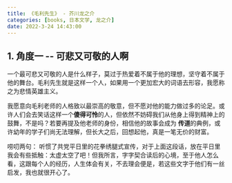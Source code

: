 ```yaml
---
title: 《毛利先生》 - 芥川龙之介 
categories: [books, 日本文学, 龙之介]
date: 2022-3-24 14:43:00
---
```


## 1. 角度一 -- 可悲又可敬的人啊

一个最可悲又可敬的人是什么样子，莫过于热爱着不属于他的理想，坚守着不属于他的舞台。毛利先生就是这样一个人，如果用一个更加宏大的词语去形容，我愿称之为悲情英雄主义。

我愿意向毛利老师的人格致以最崇高的敬意，但不愿对他的能力做过多的论足。或许人们会去笑话这样一个**傻得可怜**的人，但依然不妨碍我们从他身上得到精神上的鼓舞，不是吗？若要再提及他老师的身份，相信他的故事会成为
**传道**的典例，或许幼年的学子们尚无法理解，但长大之后，回想起他，真是一笔无价的财富。

唠叨两句：
    听惯了共党平日里的花拳绣腿式宣传，对于上面这段话，放在平日里我会有些抵触：太虚太空了吧！但我所言，字字契合读后的心境，至于他人怎么看，这跟每个人的经历，人生体会有关，不去理会便是，若这些文字于他们有一丝启发，我也就很开心了。